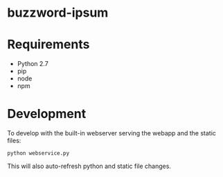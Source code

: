 buzzword-ipsum
==============

Requirements
===
* Python 2.7
* pip
* node
* npm

Development
===

To develop with the built-in webserver serving the webapp and the static
files:

    python webservice.py

This will also auto-refresh python and static file changes.
